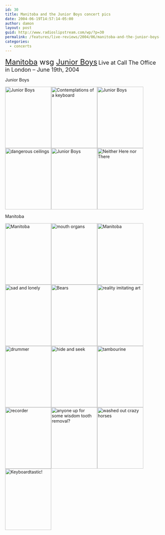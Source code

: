 ```yaml
---
id: 30
title: Manitoba and the Junior Boys concert pics
date: 2004-06-19T14:57:14-05:00
author: damon
layout: post
guid: http://www.radioslipstream.com/wp/?p=30
permalink: /features/live-reviews/2004/06/manitoba-and-the-junior-boys-concert-pics/
categories:
  - concerts
---
```

<font size="+2"><a href="http://www.manitoba.fm">Manitoba</a> wsg <a href="http://www.electrokin.com/artists/junior_boys/">Junior Boys</a></font> <font size="+1">Live at Call The Office in London – June 19th, 2004</font>

Junior Boys

[<img src="pics/manitobajrboys/01thesongswesing.jpg" width="150" height="200" alt="Junior Boys" border="0" />](pics/manitobajrboys/large/01thesongswesing.jpg)[<img src="pics/manitobajrboys/02contemplationsofakeyboard.jpg" width="150" height="200" alt="Contemplations of a keyboard" border="0" />](pics/manitobajrboys/large/02contemplationsofakeyboard.jpg)[<img src="pics/manitobajrboys/03jnrboys.jpg" width="150" height="200" alt="Junior Boys" border="0" />](pics/manitobajrboys/large/03jnrboys.jpg)[<img src="pics/manitobajrboys/04scaryctoceiling.jpg" width="150" height="200" alt="dangerous ceilings" border="0" />](pics/manitobajrboys/large/04scaryctoceiling.jpg)[<img src="pics/manitobajrboys/05jnrboys.jpg" width="150" height="200" alt="Junior Boys" border="0" />](pics/manitobajrboys/large/05jnrboys.jpg)[<img src="pics/manitobajrboys/06neitherherenorthere.jpg" width="150" height="200" alt="Neither Here nor There" border="0" />](pics/manitobajrboys/large/06neitherherenorthere.jpg)

Manitoba

[<img src="pics/manitobajrboys/07manitoba.jpg" width="150" height="200" alt="Manitoba" border="0" />](pics/manitobajrboys/large/07manitoba.jpg)[<img src="pics/manitobajrboys/08mouthorgans.jpg" width="150" height="200" alt="mouth organs" border="0" />](pics/manitobajrboys/large/08mouthorgans.jpg)[<img src="pics/manitobajrboys/09manitoba.jpg" width="150" height="200" alt="Manitoba" border="0" />](pics/manitobajrboys/large/09manitoba.jpg)[<img src="pics/manitobajrboys/10sadandlonely.jpg" width="150" height="200" alt="sad and lonely" border="0" />](pics/manitobajrboys/large/10sadandlonely.jpg)[<img src="pics/manitobajrboys/11bears.jpg" width="150" height="200" alt="Bears" border="0" />](pics/manitobajrboys/large/11bears.jpg)[<img src="pics/manitobajrboys/12artimitatingreality.jpg" width="150" height="200" alt="reality imitating art" border="0" />](pics/manitobajrboys/large/12artimitatingreality.jpg)[<img src="pics/manitobajrboys/13drummer.jpg" width="150" height="200" alt="drummer" border="0" />](pics/manitobajrboys/large/13drummer.jpg)[<img src="pics/manitobajrboys/14hideandseek.jpg" width="150" height="200" alt="hide and seek" border="0" />](pics/manitobajrboys/large/14hideandseek.jpg)[<img src="pics/manitobajrboys/15tambourine.jpg" width="150" height="200" alt="tambourine" border="0" />](pics/manitobajrboys/large/15tambourine.jpg)[<img src="pics/manitobajrboys/16recorder.jpg" width="150" height="200" alt="recorder" border="0" />](pics/manitobajrboys/large/16recorder.jpg)[<img src="pics/manitobajrboys/17anyoneupforsomewisdomtoothoperations.jpg" width="150" height="200" alt="anyone up for some wisdom tooth removal?" border="0" />](pics/manitobajrboys/large/17anyoneupforsomewisdomtoothoperations.jpg)[<img src="pics/manitobajrboys/18washedoutcrazyhorses.jpg" width="150" height="200" alt="washed out crazy horses" border="0" />](pics/manitobajrboys/large/18washedoutcrazyhorses.jpg)[<img src="pics/manitobajrboys/19keyboardtastic.jpg" width="150" height="200" alt="Keyboardtastic!" border="0" />](pics/manitobajrboys/large/19keyboardtastic.jpg)
